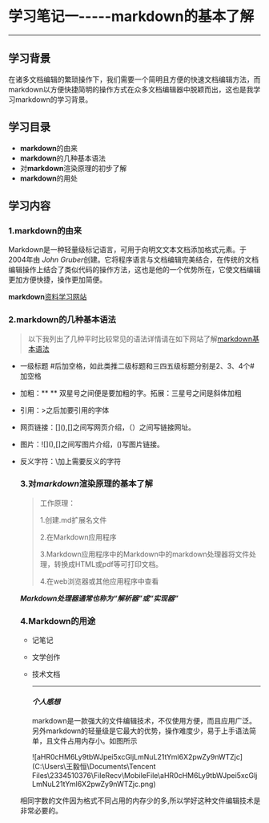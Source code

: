 # 学习笔记一-----markdown的基本了解

---



## 学习背景

​        在诸多文档编辑的繁琐操作下，我们需要一个简明且方便的快速文档编辑方法，而markdown以方便快捷简明的操作方式在众多文档编辑器中脱颖而出，这也是我学习markdown的学习背景。

 

## 学习目录

- **markdown**的由来
- **markdown**的几种基本语法
- 对**markdown**渲染原理的初步了解
- **markdown**的用处



## 学习内容

### 1.markdown的由来

​      Markdown是一种轻量级标记语言，可用于向明文文本文档添加格式元素。于2004年由 *John Gruber*创建。它将程序语言与文档编辑完美结合，在传统的文档编辑操作上结合了类似代码的操作方法，这也是他的一个优势所在，它使文档编辑更加方便快捷，操作更加简便。

**markdown**[资料学习网站](https://blog.csdn.net/junecscscs/article/details/89435699)



### 2.markdown的几种基本语法

> 以下我列出了几种平时比较常见的语法详情请在如下网站了解[markdown基本语法](https://markdown.com.cn/basic-syntax/links.html)



- 一级标题 #后加空格，如此类推二级标题和三四五级标题分别是2、3、4个#加空格   

- 加粗：** ** 双星号之间便是要加粗的字。拓展：三星号之间是斜体加粗

- 引用：>之后加要引用的字体

- 网页链接：\[](),[]之间写网页介绍，（）之间写链接网址。

- 图片：\!\[](),[]之间写图片介绍，()写图片链接。

- 反义字符：\加上需要反义的字符

  

  ### 3.对***markdown***渲染原理的基本了解

  > 工作原理：
  >
  > 1.创建.md扩展名文件
  >
  > 2.在Markdown应用程序
  >
  > 3.Markdown应用程序中的Markdown中的markdown处理器将文件处理，转换成HTML或pdf等可打印文档。
  >
  > 4.在web浏览器或其他应用程序中查看

  ***Markdown处理器通常也称为“解析器”或“实现器”***

  

  ###  4.Markdown的用途

  - 记笔记

  - 文学创作

  - 技术文档

    

    ---

    #### ***个人感想***

    ​     markdown是一款强大的文件编辑技术，不仅使用方便，而且应用广泛。另外markdown的轻量级是它最大的优势，操作难度少，易于上手语法简单，且文件占用内存小。如图所示

    

    ![aHR0cHM6Ly9tbWJpei5xcGljLmNuL21tYml6X2pwZy9nWTZjc](C:\Users\王毅恒\Documents\Tencent Files\2334510376\FileRecv\MobileFile\aHR0cHM6Ly9tbWJpei5xcGljLmNuL21tYml6X2pwZy9nWTZjc.png)

  

  ​       相同字数的文件因为格式不同占用的内存少的多,所以学好这种文件编辑技术是非常必要的。

  
  
    



















